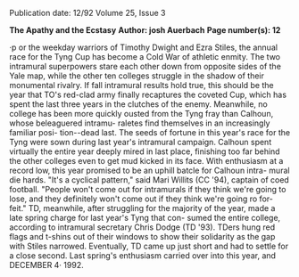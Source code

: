 Publication date: 12/92
Volume 25, Issue 3

**The Apathy and the Ecstasy**
**Author: josh Auerbach**
**Page number(s): 12**

·p or the weekday warriors of Timothy Dwight and Ezra 
Stiles, the annual race for the Tyng Cup has become a 
Cold War of athletic enmity. The two intramural 
superpowers stare each other down from opposite sides of 
the Yale map, while the other ten colleges struggle in the 
shadow of their monumental rivalry. If fall intramural 
results hold true, this should be the year that TO's red-clad 
army finally recaptures the coveted Cup, which has spent 
the last three years in the clutches of the enemy. 
Meanwhile, no college has been more quickly ousted from 
the Tyng fray than Calhoun, whose beleaguered intramu-
raletes find themselves in an increasingly familiar posi-
tion--dead last. 
The seeds of fortune in this year's race for the Tyng 
were sown during last year's intramural campaign. 
Calhoun spent virtually the entire year deeply mired in last 
place, finishing too far behind the other colleges even to get 
mud kicked in its face. With enthusiasm at a record low, 
this year promised to be an uphill batcle for Calhoun intra-
mural die hards. "It's a cyclical pattern," said Mari Willits 
(CC '94), captain of coed football. "People won't come out 
for intramurals if they think we're going to lose, and they 
definitely won't come out if they think we're going ro for-
feit." 
TD, meanwhile, after struggling for the majority of the 
year, made a late spring charge for last year's Tyng that con-
sumed the entire college, according to intramural secretary 
Chris Dodge (TD '93). TDers hung red flags and t-shins 
out of their windows to show their solidarity as the gap 
with Stiles narrowed. Eventually, TD came up just short 
and had to settle for a close second. 
Last spring's enthusiasm carried over into this year, and 
DECEMBER 4· 1992.